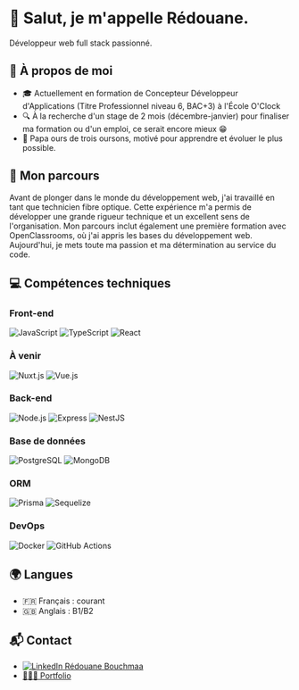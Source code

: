 # 👋 Salut, je m'appelle Rédouane.

Développeur web full stack passionné.

## 🚀 À propos de moi

* 🎓 Actuellement en formation de Concepteur Développeur d'Applications (Titre Professionnel niveau 6, BAC+3) à l'École O'Clock
* 🔍 À la recherche d'un stage de 2 mois (décembre-janvier) pour finaliser ma formation ou d'un emploi, ce serait encore mieux 😁
* 🐻 Papa ours de trois oursons, motivé pour apprendre et évoluer le plus possible.

## 📓 Mon parcours 

Avant de plonger dans le monde du développement web, j'ai travaillé en tant que technicien fibre optique. Cette expérience m'a permis de développer une grande rigueur technique et un excellent sens de l'organisation. Mon parcours inclut également une première formation avec OpenClassrooms, où j'ai appris les bases du développement web. Aujourd'hui, je mets toute ma passion et ma détermination au service du code.

## 💻 Compétences techniques

### Front-end
![JavaScript](https://img.shields.io/badge/-JavaScript-yellow?style=flat-square&logo=javascript&logoColor=white)
![TypeScript](https://img.shields.io/badge/-TypeScript-blue?style=flat-square&logo=typescript&logoColor=white)
![React](https://img.shields.io/badge/-React-61DAFB?style=flat-square&logo=react&logoColor=white)

### À venir
![Nuxt.js](https://img.shields.io/badge/-Nuxt.js-00C58E?style=flat-square&logo=nuxt.js&logoColor=white)
![Vue.js](https://img.shields.io/badge/-Vue.js-4FC08D?style=flat-square&logo=vue.js&logoColor=white)

### Back-end
![Node.js](https://img.shields.io/badge/-Node.js-339933?style=flat-square&logo=node.js&logoColor=white)
![Express](https://img.shields.io/badge/-Express-000000?style=flat-square&logo=express&logoColor=white)
![NestJS](https://img.shields.io/badge/-NestJS-E0234E?style=flat-square&logo=nestjs&logoColor=white)

### Base de données
![PostgreSQL](https://img.shields.io/badge/-PostgreSQL-336791?style=flat-square&logo=postgresql&logoColor=white)
![MongoDB](https://img.shields.io/badge/-MongoDB-47A248?style=flat-square&logo=mongodb&logoColor=white)

### ORM
![Prisma](https://img.shields.io/badge/-Prisma-2D3748?style=flat-square&logo=prisma&logoColor=white)
![Sequelize](https://img.shields.io/badge/-Sequelize-52B0E7?style=flat-square&logo=sequelize&logoColor=white)

### DevOps
![Docker](https://img.shields.io/badge/-Docker-2496ED?style=flat-square&logo=docker&logoColor=white)
![GitHub Actions](https://img.shields.io/badge/-GitHub%20Actions-2088FF?style=flat-square&logo=github-actions&logoColor=white)

## 🌍 Langues

* 🇫🇷 Français : courant
* 🇬🇧 Anglais : B1/B2

## 📬 Contact

* [![LinkedIn](https://img.shields.io/badge/-LinkedIn-0A66C2?style=flat-square&logo=linkedin&logoColor=white) Rédouane Bouchmaa](https://www.linkedin.com/in/redouane-bcaa/)
* [🧔🏻‍♂️ Portfolio](https://redouane-bcaa.github.io/Portfolio/)


